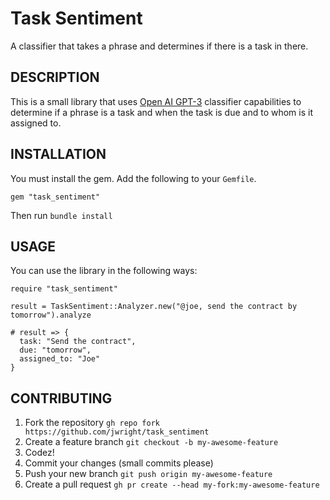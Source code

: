Task Sentiment
==============

A classifier that takes a phrase and determines if there is a task in there.

## DESCRIPTION

This is a small library that uses [Open AI GPT-3](https://beta.openai.com/) classifier capabilities to determine if a phrase is a task and when the task is due and to whom is it assigned to.

## INSTALLATION

You must install the gem. Add the following to your `Gemfile`.

```
gem "task_sentiment"
```

Then run `bundle install`

## USAGE

You can use the library in the following ways:

```
require "task_sentiment"

result = TaskSentiment::Analyzer.new("@joe, send the contract by tomorrow").analyze

# result => {
  task: "Send the contract",
  due: "tomorrow",
  assigned_to: "Joe"
}

```

## CONTRIBUTING

1. Fork the repository `gh repo fork https://github.com/jwright/task_sentiment`
1. Create a feature branch `git checkout -b my-awesome-feature`
1. Codez!
1. Commit your changes (small commits please)
1. Push your new branch `git push origin my-awesome-feature`
1. Create a pull request `gh pr create --head my-fork:my-awesome-feature`
